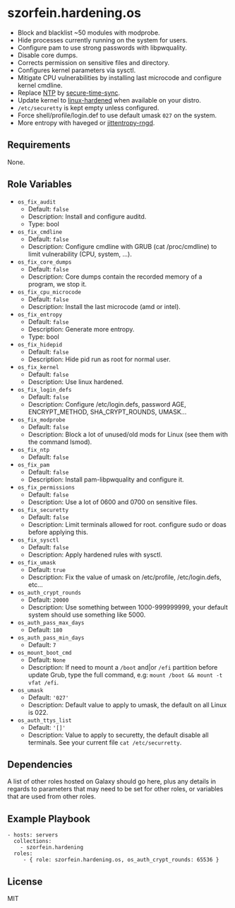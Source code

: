 szorfein.hardening.os
=====================

- Block and blacklist ~50 modules with modprobe.
- Hide processes currently running on the system for users.
- Configure pam to use strong passwords with libpwquality.
- Disable core dumps.
- Corrects permission on sensitive files and directory.
- Configures kernel parameters via sysctl.
- Mitigate CPU vulnerabilities by installing last microcode and configure kernel cmdline.
- Replace [NTP](https://blog.hboeck.de/archives/863-Dont-update-NTP-stop-using-it.html) by [secure-time-sync](https://github.com/szorfein/secure-time-sync).
- Update kernel to [linux-hardened](https://github.com/anthraxx/linux-hardened) when available on your distro.
- `/etc/securetty` is kept empty unless configured.
- Force shell/profile/login.def to use default umask `027` on the system.
- More entropy with haveged or [jittentropy-rngd](https://github.com/smuellerDD/jitterentropy-rngd).

Requirements
------------

None.

Role Variables
--------------

- `os_fix_audit`
  - Default: `false`
  - Description: Install and configure auditd.
  - Type: bool
- `os_fix_cmdline`
  - Default: `false`
  - Description: Configure cmdline with GRUB (cat /proc/cmdline) to limit vulnerability (CPU, system, ...).
- `os_fix_core_dumps`
  - Default: `false`
  - Description: Core dumps contain the recorded memory of a program, we stop it.
- `os_fix_cpu_microcode`
  - Default: `false`
  - Description: Install the last microcode (amd or intel).
- `os_fix_entropy`
  - Default: `false`
  - Description: Generate more entropy.
  - Type: bool
- `os_fix_hidepid`
  - Default: `false`
  - Description: Hide pid run as root for normal user.
- `os_fix_kernel`
  - Default: `false`
  - Description: Use linux hardened.
- `os_fix_login_defs`
  - Default: `false`
  - Description: Configure /etc/login.defs, password AGE, ENCRYPT_METHOD, SHA_CRYPT_ROUNDS, UMASK...
- `os_fix_modprobe`
  - Default: `false`
  - Description: Block a lot of unused/old mods for Linux (see them with
    the command lsmod).
- `os_fix_ntp`
  - Default: `false`
- `os_fix_pam`
  - Default: `false`
  - Description: Install pam-libpwquality and configure it.
- `os_fix_permissions`
  - Default: `false`
  - Description: Use a lot of 0600 and 0700 on sensitive files.
- `os_fix_securetty`
  - Default: `false`
  - Description: Limit terminals allowed for root. configure sudo or doas before applying this.
- `os_fix_sysctl`
  - Default: `false`
  - Description: Apply hardened rules with sysctl.
- `os_fix_umask`
  - Default: `true`
  - Description: Fix the value of umask on /etc/profile, /etc/login.defs, etc...
- `os_auth_crypt_rounds`
  - Default: `20000`
  - Description: Use something between 1000-999999999, your default system should use something like 5000.
- `os_auth_pass_max_days`
  - Default: `180`
- `os_auth_pass_min_days`
  - Default: `7`
- `os_mount_boot_cmd`
  - Default: `None`
  - Description: If need to mount a `/boot` and|or `/efi` partition before update Grub, type the full command, e.g: `mount /boot && mount -t vfat /efi`.
- `os_umask`
  - Default: `'027'`
  - Description: Default value to apply to umask, the default on all Linux is 022.
- `os_auth_ttys_list`
  - Default: `'[]'`
  - Description: Value to apply to securetty, the default disable all terminals. See your current file `cat /etc/securretty`.

Dependencies
------------

A list of other roles hosted on Galaxy should go here, plus any details in regards to parameters that may need to be set for other roles, or variables that are used from other roles.

Example Playbook
----------------

    - hosts: servers
      collections:
        - szorfein.hardening
      roles:
         - { role: szorfein.hardening.os, os_auth_crypt_rounds: 65536 }

License
-------

MIT
